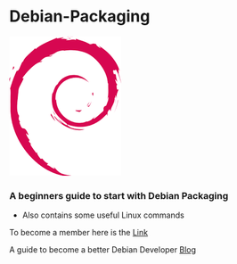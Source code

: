 # Debian-Packaging

<img src="https://github.com/Ishaan28malik/Debian-Packaging/blob/master/Debian1.png" />

### A beginners guide to start with Debian Packaging 
* Also contains some useful Linux commands

To become a member here is the [Link](https://nm.debian.org/)

A guide to become a better Debian Developer [Blog](https://www.devdungeon.com/content/debian-package-tutorial-dpkgdeb)
